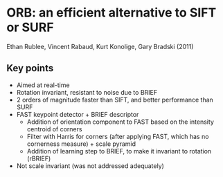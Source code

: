 # ORB: an efficient alternative to SIFT or SURF
Ethan Rublee, Vincent Rabaud, Kurt Konolige, Gary Bradski (2011)

## Key points
- Aimed at real-time
- Rotation invariant, resistant to noise due to BRIEF
- 2 orders of magnitude faster than SIFT, and better performance than SURF
- FAST keypoint detector + BRIEF descriptor
	- Addition of orientation component to FAST based on the intensity centroid of corners
	- Filter with Harris for corners (after applying FAST, which has no cornerness measure) + scale pyramid
	- Addition of learning step to BRIEF, to make it invariant to rotation (rBRIEF)
- Not scale invariant (was not addressed adequately)